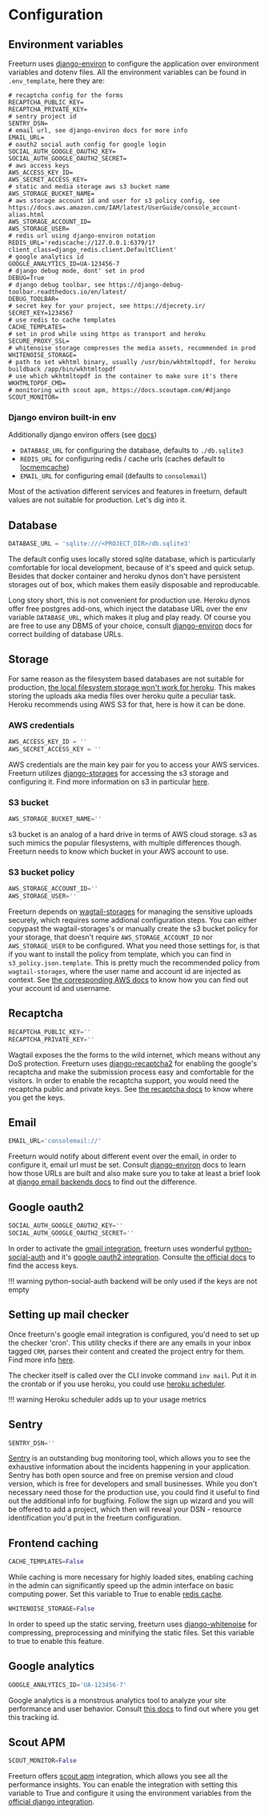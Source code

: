 # Configuration

## Environment variables

Freeturn uses [django-environ](https://github.com/joke2k/django-environ) to configure the application over environment
variables and dotenv files. All the environment variables can be found in `.env_template`, here they are:

```.env
# recaptcha config for the forms
RECAPTCHA_PUBLIC_KEY=
RECAPTCHA_PRIVATE_KEY=
# sentry project id
SENTRY_DSN=
# email url, see django-environ docs for more info
EMAIL_URL=
# oauth2 social auth config for google login
SOCIAL_AUTH_GOOGLE_OAUTH2_KEY=
SOCIAL_AUTH_GOOGLE_OAUTH2_SECRET=
# aws access keys
AWS_ACCESS_KEY_ID=
AWS_SECRET_ACCESS_KEY=
# static and media storage aws s3 bucket name
AWS_STORAGE_BUCKET_NAME=
# aws storage account id and user for s3 policy config, see https://docs.aws.amazon.com/IAM/latest/UserGuide/console_account-alias.html
AWS_STORAGE_ACCOUNT_ID=
AWS_STORAGE_USER=
# redis url using django-environ notation
REDIS_URL='rediscache://127.0.0.1:6379/1?client_class=django_redis.client.DefaultClient'
# google analytics id
GOOGLE_ANALYTICS_ID=UA-123456-7
# django debug mode, dont' set in prod
DEBUG=True
# django debug toolbar, see https://django-debug-toolbar.readthedocs.io/en/latest/
DEBUG_TOOLBAR=
# secret key for your project, see https://djecrety.ir/
SECRET_KEY=1234567
# use redis to cache templates
CACHE_TEMPLATES=
# set in prod while using https as transport and heroku
SECURE_PROXY_SSL=
# whitenoise storage compresses the media assets, recommended in prod
WHITENOISE_STORAGE=
# path to set wkhtml binary, usually /usr/bin/wkhtmltopdf, for heroku buildback /app/bin/wkhtmltopdf
# use which wkhtmltopdf in the container to make sure it's there
WKHTMLTOPDF_CMD=
# monitoring with scout apm, https://docs.scoutapm.com/#django
SCOUT_MONITOR=
```

### Django environ built-in env

Additionally django environ offers (see [docs](https://github.com/joke2k/django-environ#supported-types))
- `DATABASE_URL` for configuring the database, defaults to `./db.sqlite3`
- `REDIS_URL` for configuring redis / cache urls (caches default to [locmemcache](https://docs.djangoproject.com/en/3.0/topics/cache/#local-memory-caching))
- `EMAIL_URL` for configuring email  (defaults to `consolemail`)

Most of the activation different services and features in freeturn, default values are not suitable
for production. Let's dig into it.

## Database

```python
DATABASE_URL = 'sqlite:///<PROJECT_DIR>/db.sqlite3'
```

The default config uses locally stored sqlite database, which is particularly comfortable for local development, because
of it's speed and quick setup. Besides that docker container and heroku dynos don't have persistent storages out of box,
which makes them easily disposable and reproducable.

Long story short, this is not convenient for production use. Heroku dynos offer free postgres add-ons, which inject the
database URL over the env variable `DATABASE_URL`, which makes it plug and play ready. Of course you are free to use any
DBMS of your choice, consult [django-environ](https://github.com/joke2k/django-environ#supported-types) docs for correct
building of database URLs.

## Storage

For same reason as the filesystem based databases are not suitable for production, [the local filesystem storage won't
work for heroku](https://help.heroku.com/K1PPS2WM/why-are-my-file-uploads-missing-deleted). This makes storing the
uploads aka media files over heroku quite a peculiar task. Heroku recommends using AWS S3 for that, here is how it can
be done.

### AWS credentials

```python
AWS_ACCESS_KEY_ID = ''
AWS_SECRET_ACCESS_KEY = ''
```

AWS credentials are the main key pair for you to access your AWS services. Freeturn utilizes [django-storages](https://django-storages.readthedocs.io/en/latest/)
for accessing the s3 storage and configuring it. Find more information on s3 in particular [here](https://django-storages.readthedocs.io/en/latest/backends/amazon-S3.html).

### S3 bucket
```python
AWS_STORAGE_BUCKET_NAME=''
```

s3 bucket is an analog of a hard drive in terms of AWS cloud storage. s3 as such mimics the popular filesystems, with
multiple differences though. Freeturn needs to know which bucket in your AWS account to use.

### S3 bucket policy
```python
AWS_STORAGE_ACCOUNT_ID=''
AWS_STORAGE_USER=''
```

Freeturn depends on [wagtail-storages](https://github.com/torchbox/wagtail-storages) for managing the sensitive uploads
securely, which requires some addional configuration steps. You can either copypast the wagtail-storages's or manually create the s3 bucket
policy for your storage, that doesn't require `AWS_STORAGE_ACCOUNT_ID` nor `AWS_STORAGE_USER` to be configured.
What you need those settings for, is that if you want to install the policy from template, which you can find in `s3_policy.json.template`.
This is pretty much the recommended policy from `wagtail-storages`, where the user name and account id are injected as context.
See [the corresponding AWS docs](https://docs.aws.amazon.com/IAM/latest/UserGuide/console_account-alias.html) to know
how you can find out your account id and username.

## Recaptcha

```python
RECAPTCHA_PUBLIC_KEY=''
RECAPTCHA_PRIVATE_KEY=''
```

Wagtail exposes the the forms to the wild internet, which means without any DoS protection. Freeturn uses [django-recaptcha2](https://github.com/kbytesys/django-recaptcha2)
for enabling the google's recaptcha and make the submission process easy and comfortable for the visitors.
In order to enable the recaptcha support, you would need the recaptcha public and private keys. See [the recaptcha docs](https://developers.google.com/recaptcha/intro)
to know where you get the keys.

## Email
```python
EMAIL_URL='consolemail://'
```

Freeturn would notify about different event over the email, in order to configure it, email url must be set. Consult [django-environ](https://github.com/joke2k/django-environ)
docs to learn how those URLs are built and also make sure you to take at least a brief look at [django email backends docs](https://docs.djangoproject.com/en/3.0/topics/email/#email-backends)
to find out the difference.

## Google oauth2
```python
SOCIAL_AUTH_GOOGLE_OAUTH2_KEY=''
SOCIAL_AUTH_GOOGLE_OAUTH2_SECRET=''
```

In order to activate the [gmail integration](crm.md#messages), freeturn uses wonderful [python-social-auth](https://python-social-auth.readthedocs.io/en/latest/)
and it's [google oauth2 integration](https://python-social-auth.readthedocs.io/en/latest/backends/google.html#google-oauth2).
Consulte [the official docs](https://developers.google.com/identity/protocols/oauth2) to find the access keys.

!!! warning
    python-social-auth backend will be only used if the keys are not empty

## Setting up mail checker

Once freeturn's google email integration is configured, you'd need to set up the checker 'cron'. This utility checks if
there are any emails in your inbox tagged `CRM`, parses their content and created the project entry for them.
Find more info [here](crm.md#messages).

The checker itself is called over the CLI invoke command `inv mail`. Put it in the crontab or if you use heroku, you
could use [heroku scheduler](https://devcenter.heroku.com/articles/scheduler).

!!! warning
    Heroku scheduler adds up to your usage metrics


## Sentry
```python
SENTRY_DSN=''
```

[Sentry](https://sentry.io/organizations/sergey-cheparev/issues/) is an outstanding bug monitoring tool, which allows you to see the exhaustive information about the incidents
happening in your application. Sentry has both open source and free on premise version and cloud version, which is free
for developers and small businesses. While you don't necessary need those for the production use, you could find it useful
to find out the additional info for bugfixing. Follow the sign up wizard and you will be offered to add a project, which
then will reveal your DSN - resource identification you'd put in the freeturn configuration.

## Frontend caching

```python
CACHE_TEMPLATES=False
```

While caching is more necessary for highly loaded sites, enabling caching in the admin can significantly speed up the
admin interface on basic computing power. Set this variable to True to enable [redis cache](#django-environ-built-in-env).

```python
WHITENOISE_STORAGE=False
```

In order to speed up the static serving, freeturn uses [django-whitenoise](http://whitenoise.evans.io/en/stable/) for
compressing, preprocessing and minifying the static files. Set this variable to true to enable this feature.

## Google analytics

```python
GOOGLE_ANALYTICS_ID='UA-123456-7'
```

Google analytics is a monstrous analytics tool to analyze your site performance and user behavior. Consult [this docs](https://support.google.com/analytics/thread/13109681?hl=en)
to find out where you get this tracking id.

## Scout APM

```python
SCOUT_MONITOR=False
```

Freeturn offers [scout apm](https://scoutapm.com/) integration, which allows you see all the performance insights.
You can enable the integration with setting this variable to True and configure it using the environment variables
from the [official django integration](https://scoutapm.com/blog/monitoring-a-django-app-with-scout).
